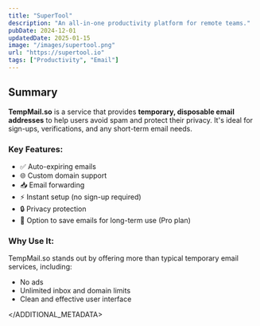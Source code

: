 ```yaml
---
title: "SuperTool"
description: "An all-in-one productivity platform for remote teams."
pubDate: 2024-12-01
updatedDate: 2025-01-15
image: "/images/supertool.png"
url: "https://supertool.io"
tags: ["Productivity", "Email"]
---
```


## Summary

**TempMail.so** is a service that provides **temporary, disposable email addresses** to help users avoid spam and protect their privacy. It's ideal for sign-ups, verifications, and any short-term email needs.

### Key Features:
- ✅ Auto-expiring emails  
- 🌐 Custom domain support  
- 📥 Email forwarding  
- ⚡ Instant setup (no sign-up required)  
- 🔒 Privacy protection  
- 💾 Option to save emails for long-term use (Pro plan)

### Why Use It:
TempMail.so stands out by offering more than typical temporary email services, including:
- No ads  
- Unlimited inbox and domain limits  
- Clean and effective user interface

</ADDITIONAL_METADATA>